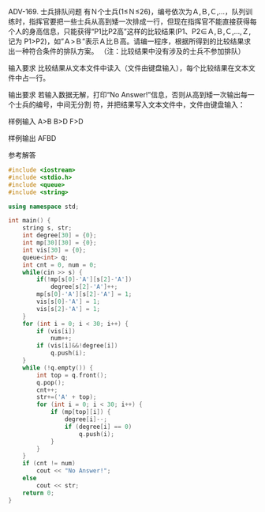ADV-169. ⼠兵排队问题
有Ｎ个⼠兵(1≤Ｎ≤26)，编号依次为Ａ,Ｂ,Ｃ,…，队列训练时，指挥官要把⼀些⼠兵从⾼到矮⼀次排成⼀⾏，但现在指挥官不能直接获得每个⼈的身⾼信息，只能获得“P1⽐P2⾼”这样的⽐较结果(P1、P2∈Ａ,Ｂ,Ｃ,…,Ｚ,记为 P1>P2)，如”Ａ>Ｂ”表示Ａ⽐Ｂ⾼。请编⼀程序，根据所得到的⽐较结果求出⼀种符合条件的排队⽅案。
（注：⽐较结果中没有涉及的⼠兵不参加排队）

输⼊要求
⽐较结果从⽂本⽂件中读⼊（⽂件由键盘输⼊），每个⽐较结果在⽂本⽂件中占⼀⾏。

输出要求
若输⼊数据⽆解，打印“No Answer!”信息，否则从⾼到矮⼀次输出每⼀个⼠兵的编号，中间⽆分割
符，并把结果写⼊⽂本⽂件中，⽂件由键盘输⼊：

样例输⼊
A>B
B>D
F>D

样例输出
AFBD

参考解答

```c++
#include <iostream>
#include <stdio.h>
#include <queue>
#include <string>

using namespace std;

int main() {
    string s, str;
    int degree[30] = {0};
    int mp[30][30] = {0};
    int vis[30] = {0};
    queue<int> q;
    int cnt = 0, num = 0;
    while(cin >> s) {
        if(!mp[s[0]-'A'][s[2]-'A'])
            degree[s[2]-'A']++;
        mp[s[0]-'A'][s[2]-'A'] = 1;
        vis[s[0]-'A'] = 1;
        vis[s[2]-'A'] = 1;
    }
    for (int i = 0; i < 30; i++) {
        if (vis[i])
            num++;
        if (vis[i]&&!degree[i])
            q.push(i);
    }
    while (!q.empty()) {
        int top = q.front();
        q.pop();
        cnt++;
        str+=('A' + top);
        for (int i = 0; i < 30; i++) {
            if (mp[top][i]) {
                degree[i]--;
                if (degree[i] == 0)
                    q.push(i);
            }
        }
    }
    if (cnt != num)
        cout << "No Answer!";
    else
        cout << str;
    return 0;
}
```

